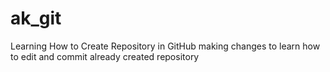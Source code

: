 # ak_git
Learning How to Create Repository in GitHub
making changes to learn how to edit and commit already created repository
